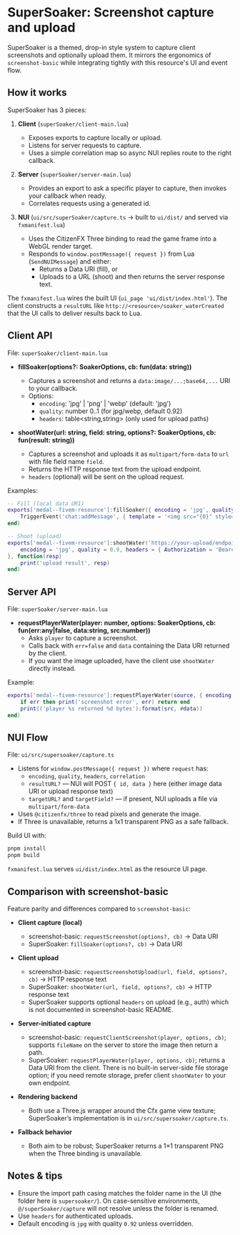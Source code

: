 # SuperSoaker: Screenshot capture and upload

SuperSoaker is a themed, drop-in style system to capture client screenshots and optionally upload them. It mirrors the ergonomics of `screenshot-basic` while integrating tightly with this resource's UI and event flow.

## How it works

SuperSoaker has 3 pieces:

1. **Client** (`superSoaker/client-main.lua`)
   - Exposes exports to capture locally or upload.
   - Listens for server requests to capture.
   - Uses a simple correlation map so async NUI replies route to the right callback.

2. **Server** (`superSoaker/server-main.lua`)
   - Provides an export to ask a specific player to capture, then invokes your callback when ready.
   - Correlates requests using a generated id.

3. **NUI** (`ui/src/superSoaker/capture.ts` -> built to `ui/dist/` and served via `fxmanifest.lua`)
   - Uses the CitizenFX Three binding to read the game frame into a WebGL render target.
   - Responds to `window.postMessage({ request })` from Lua (`SendNUIMessage`) and either:
     - Returns a Data URI (fill), or
     - Uploads to a URL (shoot) and then returns the server response text.

The `fxmanifest.lua` wires the built UI (`ui_page 'ui/dist/index.html'`). The client constructs a `resultURL` like `http://<resource>/soaker_waterCreated` that the UI calls to deliver results back to Lua.

## Client API

File: `superSoaker/client-main.lua`

- __fillSoaker(options?: SoakerOptions, cb: fun(data: string))__
  - Captures a screenshot and returns a `data:image/...;base64,...` URI to your callback.
  - Options:
    - `encoding`: 'jpg' | 'png' | 'webp' (default: 'jpg')
    - `quality`: number 0..1 (for jpg/webp, default 0.92)
    - `headers`: table<string,string> (only used for upload paths)

- __shootWater(url: string, field: string, options?: SoakerOptions, cb: fun(result: string))__
  - Captures a screenshot and uploads it as `multipart/form-data` to `url` with file field name `field`.
  - Returns the HTTP response text from the upload endpoint.
  - `headers` (optional) will be sent on the upload request.

Examples:

```lua
-- Fill (local data URI)
exports['medal--fivem-resource']:fillSoaker({ encoding = 'jpg', quality = 0.92 }, function(data)
    TriggerEvent('chat:addMessage', { template = '<img src="{0}" style="max-width: 300px;" />', args = { data } })
end)

-- Shoot (upload)
exports['medal--fivem-resource']:shootWater('https://your-upload/endpoint', 'file', {
    encoding = 'jpg', quality = 0.9, headers = { Authorization = 'Bearer XYZ' }
}, function(resp)
    print('upload result', resp)
end)
```

## Server API

File: `superSoaker/server-main.lua`

- __requestPlayerWater(player: number, options: SoakerOptions, cb: fun(err:any|false, data:string, src:number))__
  - Asks `player` to capture a screenshot.
  - Calls back with `err=false` and `data` containing the Data URI returned by the client.
  - If you want the image uploaded, have the client use `shootWater` directly instead.

Example:

```lua
exports['medal--fivem-resource']:requestPlayerWater(source, { encoding = 'png' }, function(err, data, src)
    if err then print('screenshot error', err) return end
    print(('player %s returned %d bytes'):format(src, #data))
end)
```

## NUI Flow

File: `ui/src/supersoaker/capture.ts`

- Listens for `window.postMessage({ request })` where `request` has:
  - `encoding`, `quality`, `headers`, `correlation`
  - `resultURL?` — NUI will POST `{ id, data }` here (either image data URI or upload response text)
  - `targetURL?` and `targetField?` — if present, NUI uploads a file via `multipart/form-data`
- Uses `@citizenfx/three` to read pixels and generate the image.
- If Three is unavailable, returns a 1x1 transparent PNG as a safe fallback.

Build UI with:

```sh
pnpm install
pnpm build
```

`fxmanifest.lua` serves `ui/dist/index.html` as the resource UI page.

## Comparison with screenshot-basic

Feature parity and differences compared to `screenshot-basic`:

- **Client capture (local)**
  - screenshot-basic: `requestScreenshot(options?, cb)` → Data URI
  - SuperSoaker: `fillSoaker(options?, cb)` → Data URI

- **Client upload**
  - screenshot-basic: `requestScreenshotUpload(url, field, options?, cb)` → HTTP response text
  - SuperSoaker: `shootWater(url, field, options?, cb)` → HTTP response text
  - SuperSoaker supports optional `headers` on upload (e.g., auth) which is not documented in screenshot-basic README.

- **Server-initiated capture**
  - screenshot-basic: `requestClientScreenshot(player, options, cb)`; supports `fileName` on the server to store the image then return a path.
  - SuperSoaker: `requestPlayerWater(player, options, cb)`; returns a Data URI from the client. There is no built-in server-side file storage option; if you need remote storage, prefer client `shootWater` to your own endpoint.

- **Rendering backend**
  - Both use a Three.js wrapper around the Cfx game view texture; SuperSoaker’s implementation is in `ui/src/supersoaker/capture.ts`.

- **Fallback behavior**
  - Both aim to be robust; SuperSoaker returns a 1×1 transparent PNG when the Three binding is unavailable.

## Notes & tips

- Ensure the import path casing matches the folder name in the UI (the folder here is `supersoaker/`). On case-sensitive environments, `@/superSoaker/capture` will not resolve unless the folder is renamed.
- Use `headers` for authenticated uploads.
- Default encoding is `jpg` with quality `0.92` unless overridden.

